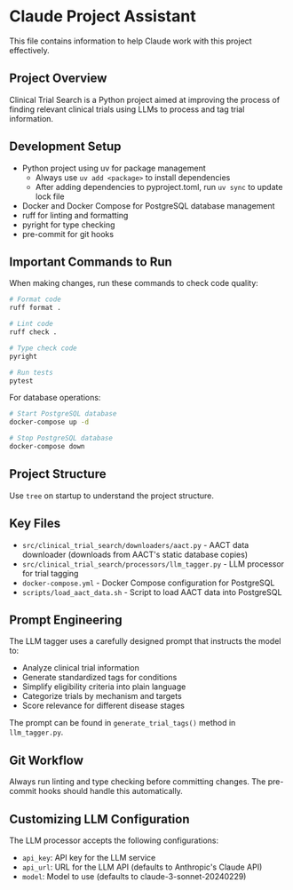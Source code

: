# Claude Project Assistant

This file contains information to help Claude work with this project effectively.

## Project Overview

Clinical Trial Search is a Python project aimed at improving the process of finding relevant clinical trials using LLMs to process and tag trial information.

## Development Setup

- Python project using uv for package management
  - Always use `uv add <package>` to install dependencies
  - After adding dependencies to pyproject.toml, run `uv sync` to update lock file
- Docker and Docker Compose for PostgreSQL database management
- ruff for linting and formatting
- pyright for type checking
- pre-commit for git hooks

## Important Commands to Run

When making changes, run these commands to check code quality:

```bash
# Format code
ruff format .

# Lint code
ruff check .

# Type check code
pyright

# Run tests
pytest
```

For database operations:

```bash
# Start PostgreSQL database
docker-compose up -d

# Stop PostgreSQL database
docker-compose down
```

## Project Structure

Use `tree` on startup to understand the project structure.

## Key Files

- `src/clinical_trial_search/downloaders/aact.py` - AACT data downloader (downloads from AACT's static database copies)
- `src/clinical_trial_search/processors/llm_tagger.py` - LLM processor for trial tagging
- `docker-compose.yml` - Docker Compose configuration for PostgreSQL
- `scripts/load_aact_data.sh` - Script to load AACT data into PostgreSQL

## Prompt Engineering

The LLM tagger uses a carefully designed prompt that instructs the model to:
- Analyze clinical trial information
- Generate standardized tags for conditions
- Simplify eligibility criteria into plain language
- Categorize trials by mechanism and targets
- Score relevance for different disease stages

The prompt can be found in `generate_trial_tags()` method in `llm_tagger.py`.

## Git Workflow

Always run linting and type checking before committing changes. The pre-commit hooks should handle this automatically.

## Customizing LLM Configuration

The LLM processor accepts the following configurations:
- `api_key`: API key for the LLM service
- `api_url`: URL for the LLM API (defaults to Anthropic's Claude API)
- `model`: Model to use (defaults to claude-3-sonnet-20240229)
